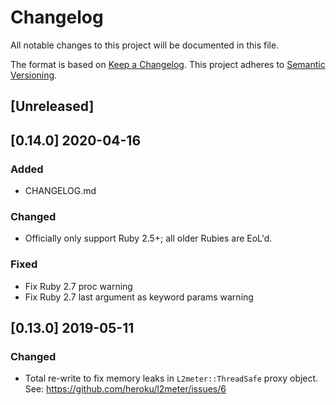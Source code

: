 # Changelog
All notable changes to this project will be documented in this file.

The format is based on [Keep a Changelog](https://keepachangelog.com/en/1.0.0/).
This project adheres to [Semantic Versioning](https://semver.org/spec/v2.0.0.html).

## [Unreleased]

## [0.14.0] 2020-04-16

### Added
- CHANGELOG.md

### Changed
- Officially only support Ruby 2.5+; all older Rubies are EoL'd.

### Fixed
- Fix Ruby 2.7 proc warning
- Fix Ruby 2.7 last argument as keyword params warning

## [0.13.0] 2019-05-11

### Changed
- Total re-write to fix memory leaks in `L2meter::ThreadSafe` proxy object. See: https://github.com/heroku/l2meter/issues/6
